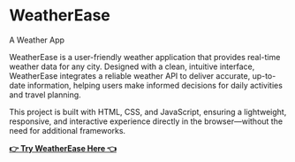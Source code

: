 # WeatherEase
A Weather App

WeatherEase is a user-friendly weather application that provides real-time weather data for any city.   Designed with a clean, intuitive interface, WeatherEase integrates a reliable weather API to deliver accurate, up-to-date information, helping users make informed decisions for daily activities and travel planning.

This project is built with HTML, CSS, and JavaScript, ensuring a lightweight, responsive, and interactive experience directly in the browser—without the need for additional frameworks.

<a href="https://chaitra-deshpande.github.io/WeatherEase/"><b>👉 Try WeatherEase Here 👈</b></a>
